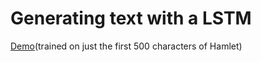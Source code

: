 # Generating text with a LSTM

[Demo](https://itpnyu.github.io/p5-deeplearn-js/examples/es6/lstm/index.html)(trained on just the first 500 characters of Hamlet)